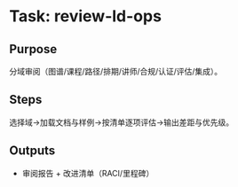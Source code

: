 # Task: review-ld-ops

## Purpose

分域审阅（图谱/课程/路径/排期/讲师/合规/认证/评估/集成）。

## Steps

选择域→加载文档与样例→按清单逐项评估→输出差距与优先级。

## Outputs

- 审阅报告 + 改进清单（RACI/里程碑）
